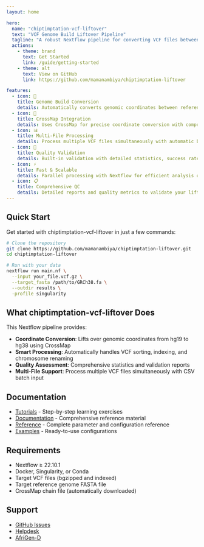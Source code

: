 ```yaml
---
layout: home

hero:
  name: "chiptimptation-vcf-liftover"
  text: "VCF Genome Build Liftover Pipeline"
  tagline: "A robust Nextflow pipeline for converting VCF files between genome builds using CrossMap"
  actions:
    - theme: brand
      text: Get Started
      link: /guide/getting-started
    - theme: alt
      text: View on GitHub
      link: https://github.com/mamanambiya/chiptimptation-liftover

features:
  - icon: 🔄
    title: Genome Build Conversion
    details: Automatically converts genomic coordinates between reference builds (hg19 to hg38) with high accuracy.
  - icon: 🧬
    title: CrossMap Integration
    details: Uses CrossMap for precise coordinate conversion with comprehensive chain file support.
  - icon: 📊
    title: Multi-File Processing
    details: Process multiple VCF files simultaneously with automatic batch handling and CSV input support.
  - icon: 🧪
    title: Quality Validation
    details: Built-in validation with detailed statistics, success rates, and comprehensive error reporting.
  - icon: ⚡
    title: Fast & Scalable
    details: Parallel processing with Nextflow for efficient analysis of large genomic datasets.
  - icon: 📋
    title: Comprehensive QC
    details: Detailed reports and quality metrics to validate your liftover results.
---
```


## Quick Start ​

Get started with chiptimptation-vcf-liftover in just a few commands:

```bash
# Clone the repository
git clone https://github.com/mamanambiya/chiptimptation-liftover.git
cd chiptimptation-liftover

# Run with your data
nextflow run main.nf \
  --input your_file.vcf.gz \
  --target_fasta /path/to/GRCh38.fa \
  --outdir results \
  -profile singularity
```

## What chiptimptation-vcf-liftover Does ​

This Nextflow pipeline provides:

- **Coordinate Conversion**: Lifts over genomic coordinates from hg19 to hg38 using CrossMap
- **Smart Processing**: Automatically handles VCF sorting, indexing, and chromosome renaming
- **Quality Assessment**: Comprehensive statistics and validation reports
- **Multi-File Support**: Process multiple VCF files simultaneously with CSV batch input

## Documentation ​

- [Tutorials](/tutorials/) - Step-by-step learning exercises
- [Documentation](/docs/) - Comprehensive reference material
- [Reference](/reference/) - Complete parameter and configuration reference
- [Examples](/examples/) - Ready-to-use configurations

## Requirements ​

- Nextflow ≥ 22.10.1
- Docker, Singularity, or Conda
- Target VCF files (bgzipped and indexed)
- Target reference genome FASTA file
- CrossMap chain file (automatically downloaded)

## Support ​

- [GitHub Issues](https://github.com/mamanambiya/chiptimptation-liftover/issues)
- [Helpdesk](https://afrigen-d.org)
- [AfriGen-D](https://afrigen-d.org)